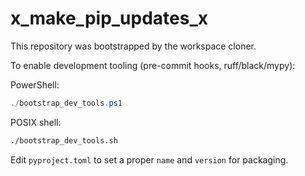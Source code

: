 # x_make_pip_updates_x

This repository was bootstrapped by the workspace cloner.

To enable development tooling (pre-commit hooks, ruff/black/mypy):

PowerShell:

```powershell
./bootstrap_dev_tools.ps1
```

POSIX shell:

```bash
./bootstrap_dev_tools.sh
```

Edit `pyproject.toml` to set a proper `name` and `version` for packaging.
